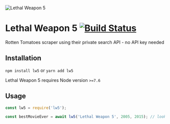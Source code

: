 ![Lethal Weapon 5](https://raw.githubusercontent.com/utopiaio/Lethal-Weapon-5/master/Lethal-Weapon-5.png "Lethal Weapon 5")

# Lethal Weapon 5 [![Build Status](https://travis-ci.org/utopiaio/Lethal-Weapon-5.svg?branch=master)](https://travis-ci.org/utopiaio/Lethal-Weapon-5)
Rotten Tomatoes scraper using their private search API - no API key needed

## Installation
`npm install lw5` or `yarn add lw5`

Lethal Weapon 5 requires Node version `>=7.6`

## Usage
```javascript
const lw5 = require('lw5');

const bestMovieEver = await lw5('Lethal Weapon 5', 2005, 2015); // looks for movie 'Lethal Weapon 5' between 2005 and 2015 [inclusive]
```
